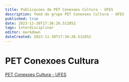 ```yaml
---
title: Publicacoes de PET Conexoes Cultura - UFES
description: feed do grupo PET Conexoes Cultura - UFES
published: true
date: 2023-11-30T17:36:26.512852
tags: Interdisciplinar
editor: markdown
dateCreated: 2023-11-30T17:36:26.512852
---
```


# PET Conexoes Cultura
[PET Conexoes Cultura - UFES](/grupo/166PETConexoesCulturaUFES.md)